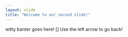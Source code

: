 ```yaml
---
layout: slide
title: "Welcome to our second slide!"
---
```

witty banter goes here! []
Use the left arrow to go back!
